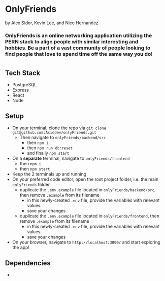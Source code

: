 # OnlyFriends 

by Alex Sidor, Kevin Lee, and Nico Hernandez

### OnlyFriends is an online networking application utilizing the PERN stack to align people with similar interesting and hobbies. Be a part of a vast community of people looking to find people that love to spend time off the same way you do!

#

## Tech Stack
- PostgreSQL
- Express
- React
- Node

## Setup
- On your terminal, clone the repo via `git clone git@github.com:Asiddev/onlyFriends.git`
  - Then navigate to `onlyFriends/backend/src`
    - then `npm i`
    - then `npm run db:reset`
    - and finally `npm start`
- On a **separate** terminal, navigate to `onlyFriends/frontend`
  - then `npm i`
  - then `npm start`
- Keep the 2 terminals up and running
- On your preferred code editor, open the root project folder, i.e. the main `onlyFriends` folder
  - duplicate the `.env.example` file located in `onlyFriends/backend/src`, then remove `.example` from its filename
    - in this newly-created `.env` file, provide the variables with relevant values
    - save your changes
  - duplicate the `.env.example` file located in `onlyFriends/frontend`, then remove `.example` from its filename
    - in this newly-created `.env` file, provide the variables with relevant values
    - save your changes
- On your browser, navigate to `http://localhost:3000/` and start exploring the app!

## Dependencies
- 
